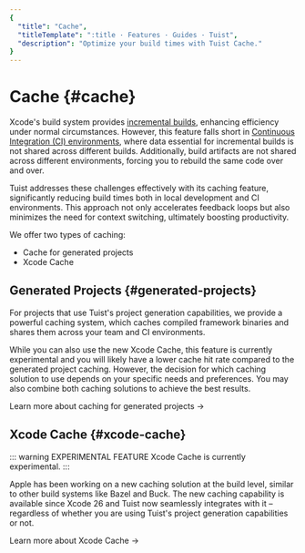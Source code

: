 ```yaml
---
{
  "title": "Cache",
  "titleTemplate": ":title · Features · Guides · Tuist",
  "description": "Optimize your build times with Tuist Cache."
}
---
```

# Cache {#cache}

Xcode's build system provides [incremental builds](https://en.wikipedia.org/wiki/Incremental_build_model), enhancing efficiency under normal circumstances. However, this feature falls short in [Continuous Integration (CI) environments](https://en.wikipedia.org/wiki/Continuous_integration), where data essential for incremental builds is not shared across different builds. Additionally, build artifacts are not shared across different environments, forcing you to rebuild the same code over and over.

Tuist addresses these challenges effectively with its caching feature, significantly reducing build times both in local development and CI environments. This approach not only accelerates feedback loops but also minimizes the need for context switching, ultimately boosting productivity.

We offer two types of caching:
- <LocalizedLink href="/guides/features/cache/localized-link">Cache for generated projects</LocalizedLink>
- <LocalizedLink href="/guides/features/cache/generated-project">Xcode Cache</LocalizedLink>

## Generated Projects {#generated-projects}

For projects that use Tuist's <LocalizedLink href="/guides/features/projects">project generation</LocalizedLink> capabilities, we provide a powerful caching system, which caches compiled framework binaries and shares them across your team and CI environments.

While you can also use the new Xcode Cache, this feature is currently experimental and you will likely have a lower cache hit rate compared to the generated project caching. However, the decision for which caching solution to use depends on your specific needs and preferences. You may also combine both caching solutions to achieve the best results.

<LocalizedLink href="/guides/features/cache/generated-project">Learn more about caching for generated projects →</LocalizedLink>

## Xcode Cache {#xcode-cache}

::: warning EXPERIMENTAL FEATURE
Xcode Cache is currently experimental.
:::

Apple has been working on a new caching solution at the build level, similar to other build systems like Bazel and Buck. The new caching capability is available since Xcode 26 and Tuist now seamlessly integrates with it – regardless of whether you are using Tuist's <LocalizedLink href="/guides/features/projects">project generation</LocalizedLink> capabilities or not.

<LocalizedLink href="/guides/features/cache/xcode-cache">Learn more about Xcode Cache →</LocalizedLink>
